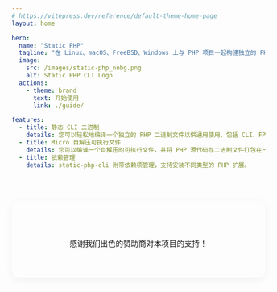 ```yaml
---
# https://vitepress.dev/reference/default-theme-home-page
layout: home

hero:
  name: "Static PHP"
  tagline: "在 Linux、macOS、FreeBSD、Windows 上与 PHP 项目一起构建独立的 PHP 二进制文件，并包含流行的扩展。"
  image:
    src: /images/static-php_nobg.png
    alt: Static PHP CLI Logo
  actions:
    - theme: brand
      text: 开始使用
      link: ./guide/

features:
  - title: 静态 CLI 二进制
    details: 您可以轻松地编译一个独立的 PHP 二进制文件以供通用使用，包括 CLI、FPM SAPI。
  - title: Micro 自解压可执行文件
    details: 您可以编译一个自解压的可执行文件，并将 PHP 源代码与二进制文件打包在一起。
  - title: 依赖管理
    details: static-php-cli 附带依赖项管理，支持安装不同类型的 PHP 扩展。
---
```


<script setup>
import {VPSponsors} from "vitepress/theme";
import Contributors from '../.vitepress/components/Contributors.vue';

const sponsors = [
  { name: 'Beyond Code', img: '/images/beyondcode-seeklogo.png', url: 'https://beyondco.de/' },
  { name: 'NativePHP', img: '/images/nativephp-logo.svg', url: 'https://nativephp.com/' },
];
</script>

<div class="sponsors-section">
  <div class="sponsors-header">
    <h2>特别赞助商</h2>
    <p class="sponsors-description">
      感谢我们出色的赞助商对本项目的支持！
    </p>
  </div>
  <VPSponsors :data="sponsors"/>
</div>

<style scoped>
.sponsors-section {
  margin: 48px auto;
  padding: 32px 24px;
  max-width: 1152px;
  background: linear-gradient(135deg, var(--vp-c-bg-soft) 0%, var(--vp-c-bg) 100%);
  border-radius: 16px;
  border: 1px solid var(--vp-c-divider);
  box-shadow: 0 4px 16px rgba(0, 0, 0, 0.05);
  transition: all 0.3s ease;
}

.sponsors-section:hover {
  box-shadow: 0 8px 24px rgba(0, 0, 0, 0.1);
  transform: translateY(-2px);
}

.sponsors-header {
  text-align: center;
  margin-bottom: 24px;
}

.sponsors-header h2 {
  font-size: 1.5rem;
  font-weight: 700;
  margin: 0 0 8px 0;
  background: linear-gradient(120deg, var(--vp-c-brand-1), var(--vp-c-brand-2));
  -webkit-background-clip: text;
  -webkit-text-fill-color: transparent;
  background-clip: text;
}

.sponsors-description {
  font-size: 0.95rem;
  color: var(--vp-c-text-2);
  margin: 0;
  line-height: 1.5;
}

@media (max-width: 768px) {
  .sponsors-section {
    margin: 32px 16px;
    padding: 24px 16px;
  }
  
  .sponsors-header h2 {
    font-size: 1.25rem;
  }
  
  .sponsors-description {
    font-size: 0.9rem;
  }
}

/* Hero logo styling */
:deep(.VPImage.image-src) {
  border-radius: 20px;
  background: linear-gradient(135deg, var(--vp-c-bg-soft) 0%, var(--vp-c-default-soft) 100%);
  padding: 40px;
  box-shadow: 0 8px 32px rgba(0, 0, 0, 0.1);
  transition: all 0.3s ease;
}

:deep(.VPImage.image-src:hover) {
  transform: translateY(-4px);
  box-shadow: 0 12px 40px rgba(0, 0, 0, 0.15);
}

/* Dark mode adjustments for logo */
.dark :deep(.VPImage.image-src) {
  background: linear-gradient(135deg, rgba(255, 255, 255, 0.05) 0%, rgba(255, 255, 255, 0.02) 100%);
  box-shadow: 0 8px 32px rgba(0, 0, 0, 0.5);
  opacity: 0.9;
}

.dark :deep(.VPImage.image-src:hover) {
  opacity: 1;
  box-shadow: 0 12px 40px rgba(0, 0, 0, 0.7);
}

/* Additional styling for the logo image itself */
:deep(.VPImage.image-src img) {
  max-height: 280px;
  width: auto;
}

@media (max-width: 768px) {
  :deep(.VPImage.image-src) {
    padding: 24px;
  }
  
  :deep(.VPImage.image-src img) {
    max-height: 200px;
  }
}
</style>

<Contributors />
